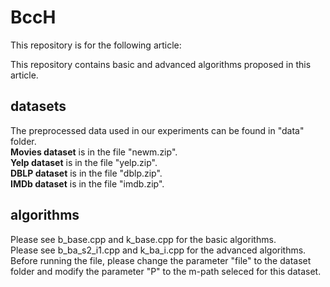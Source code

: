 # BccH
This repository is for the following article:

This repository contains basic and advanced algorithms proposed in this article. 
## datasets
The preprocessed data used in our experiments can be found in "data" folder. <br />
**Movies dataset** is in the file "newm.zip". <br />
**Yelp dataset** is in the file "yelp.zip". <br />
**DBLP dataset** is in the file "dblp.zip". <br />
**IMDb dataset** is in the file "imdb.zip". <br />

## algorithms
Please see b_base.cpp and k_base.cpp for the basic algorithms. <br />
Please see b_ba_s2_i1.cpp and k_ba_i.cpp for the advanced algorithms.<br />
Before running the file, please change the parameter "file" to the dataset folder and modify the parameter "P" to the m-path seleced for this dataset.
